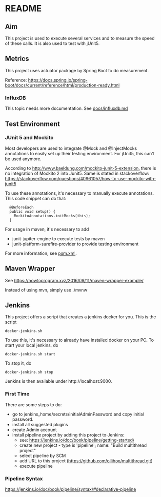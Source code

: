 # README

## Aim
This project is used to execute several services and to measure the
speed of these calls. It is also used to test with jUnit5.

## Metrics
This project uses actuator package by Spring Boot to do measurement.

Reference: https://docs.spring.io/spring-boot/docs/current/reference/html/production-ready.html

### InfluxDB
This topic needs more documentation. See [docs/influxdb.md](docs/influxdb.md)

## Test Environment

### JUnit 5 and Mockito
Most developers are used to integrate @Mock and @InjectMocks annotations
to easily set up their testing environment. For jUnit5, this can't be used
anymore.

According to http://www.baeldung.com/mockito-junit-5-extension, there is no
integration of Mockito 2 into Junit5. Same is stated in stackoverflow:
https://stackoverflow.com/questions/40961057/how-to-use-mockito-with-junit5

To use these annotations, it's necessary to manually execute annotations.
This code snippet can do that:

```
  @BeforeEach
  public void setup() {
    MockitoAnnotations.initMocks(this);
  }
```

For usage in maven, it's necessary to add
* junit-jupiter-engine to execute tests by maven
* junit-platform-surefire-provider to provide testing environment

For more information, see [pom.xml](pom.xml).

## Maven Wrapper

See https://howtoprogram.xyz/2016/09/11/maven-wrapper-example/

Instead of using mvn, simply use ./mvnw 

## Jenkins

This project offers a script that creates a jenkins docker for you. This is the script

    docker-jenkins.sh
    
To use this, it's necessary to already have installed docker on your PC. To start your
local jenkins, do

    docker-jenkins.sh start
    
To stop it, do

    docker-jenkins.sh stop
    
Jenkins is then available under http://localhost:9000. 

### First Time
There are some steps to do:
* go to jenkins_home/secrets/initialAdminPassword and copy initial password.
* install all suggested plugins
* create Admin account
* install pipeline project by adding this project to Jenkins:
    * see: https://jenkins.io/doc/book/pipeline/getting-started/
    * create new project - type is 'pipeline'; name: "Build multithread project"
    * select pipeline by SCM
    * add URL to this project (https://github.com/ollihoo/multithread.git)
    * execute pipeline

### Pipeline Syntax

https://jenkins.io/doc/book/pipeline/syntax/#declarative-pipeline